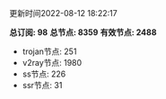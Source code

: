 更新时间2022-08-12 18:22:17

**总订阅: 98**
**总节点: 8359**
**有效节点: 2488**
- trojan节点: 251
- v2ray节点: 1980
- ss节点: 226
- ssr节点: 31
